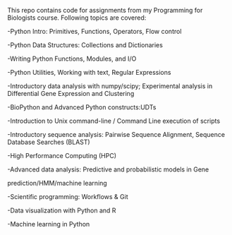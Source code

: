 This repo contains code for assignments from my Programming for Biologists course. Following topics are covered: 

-Python Intro: Primitives, Functions, Operators, Flow control

-Python Data Structures: Collections and Dictionaries 

-Writing Python Functions, Modules, and I/O

-Python Utilities, Working with text, Regular Expressions

-Introductory data analysis with numpy/scipy; Experimental analysis in Differential Gene Expression and Clustering 

-BioPython and Advanced Python constructs:UDTs 

-Introduction to Unix command-line / Command Line execution of scripts 

-Introductory sequence analysis: Pairwise Sequence Alignment, Sequence Database Searches (BLAST)

-High Performance Computing (HPC)

-Advanced data analysis: Predictive and probabilistic models in Gene

prediction/HMM/machine learning 

-Scientific programming: Workflows & Git

-Data visualization with Python and R 

-Machine learning in Python 
